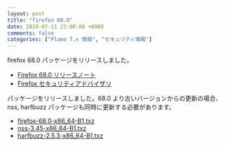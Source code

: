 ```yaml
---
layout: post
title: "firefox 68.0"
date: 2019-07-11 22:00:00 +0900
comments: false
categories: ["Plamo 7.x 情報", "セキュリティ情報"]
---
```

firefox 68.0 パッケージをリリースしました。

* [Firefox 68.0 リリースノート](https://www.mozilla.org/firefox/68.0/releasenotes/)
* [Firefox セキュリティアドバイザリ](https://www.mozilla.org/en-US/security/known-vulnerabilities/firefox/#firefox68.0)

パッケージをリリースしました。68.0 より古いバージョンからの更新の場合、nss, harfbuzz パッケージも同時に更新する必要があります。

* [firefox-68.0-x86_64-B1.txz](https://repository.plamolinux.org/pub/linux/Plamo/Plamo-7.x/x86_64/plamo/07_multimedia/firefox-68.0-x86_64-B1.txz)
* [nss-3.45-x86_64-B1.txz](http://repository.plamolinux.org/pub/linux/Plamo/Plamo-7.x/x86_64/plamo/03_libs/nss-3.45-x86_64-B1.txz)
* [harfbuzz-2.5.3-x86_64-B1.txz](http://repository.plamolinux.org/pub/linux/Plamo/Plamo-7.x/x86_64/plamo/03_libs/harfbuzz-2.5.3-x86_64-B1.txz)
